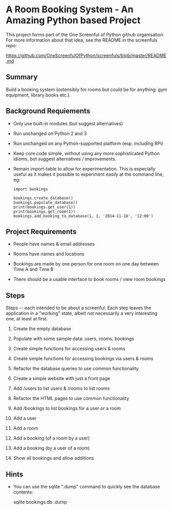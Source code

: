 A Room Booking System - An Amazing Python based Project
=====================

This project forms part of the One Screenful of Python github organisation. For more
information about that idea, see the README in the screenfuls repo:

https://github.com/OneScreenfulOfPython/screenfuls/blob/master/README.md

Summary
-------

Build a booking system (ostensibly for rooms but could be for
anything: gym equipment, library books etc.).

Background Requiements
----------------------

* Only use built-in modules (but suggest alternatives)

* Run unchanged on Python 2 and 3

* Run unchanged on any Python-supported platform (esp. including RPi)

* Keep core code simple, without using any more sophisticated Python idioms,
  but suggest alternatives / improvements.

* Remain import-table to allow for experimentation. This is especially
  useful as it makes it possible to experiment easily at the command
  line, eg:

      import bookings

      bookings.create_database()
      bookings.populate_database()
      print(bookings.get_user(1))
      print(bookings.get_room(1))
      bookings.add_booking_to_database(1, 1, '2014-11-18', '12:00')


Project Requirements
--------------------

* People have names & email addresses

* Rooms have names and locations

* Bookings are made by one person for one room on one day between Time A and Time B

* There should be a usable interface to book rooms / view room bookings

Steps
-----

Steps -- each intended to be about a screenful. Each step leaves the
application in a "working" state, albeit not necessarily a very interesting
one, at least at first.

1) Create the empty database

2) Populate with some sample data: users, rooms, bookings

3) Create simple functions for accessing users & rooms

4) Create simple functions for accessing bookings via users & rooms

5) Refactor the database queries to use common functionality

6) Create a simple website with just a front page

7) Add /users to list users & /rooms to list rooms

8) Refactor the HTML pages to use common functionality

9) Add /bookings to list bookings for a user or a room

10) Add a user

11) Add a room

12) Add a booking (of a room by a user)

13) Add a booking (by a user of a room)

14) Show all bookings and allow additions

Hints
-----

* You can use the sqlite ".dump" command to quickly see the database contents:

  sqlite bookings.db .dump

